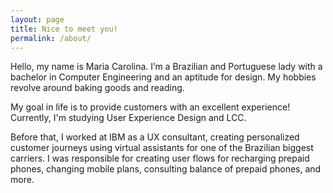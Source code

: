 ```yaml
---
layout: page
title: Nice to meet you!
permalink: /about/
---
```


Hello, my name is Maria Carolina. I’m a Brazilian and Portuguese lady with a bachelor in Computer Engineering and an aptitude for design. My hobbies revolve around baking goods and reading.

My goal in life is to provide customers with an excellent experience! Currently, I'm studying User Experience Design and LCC.

Before that, I worked at IBM as a UX consultant, creating personalized customer journeys using virtual assistants for one of the Brazilian biggest carriers. I was responsible for creating user flows for recharging prepaid phones, changing mobile plans, consulting balance of prepaid phones, and more.
